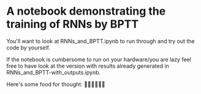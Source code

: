 # A notebook demonstrating the training of RNNs by BPTT

You'll want to look at RNNs_and_BPTT.ipynb to run through and try out the code by yourself. 

If the notebook is cumbersome to run on your hardware/you are lazy feel free to have look at the version with results already generated in RNNs_and_BPTT-with_outputs.ipynb.

Here's some food for thought: :banana::banana::banana::banana::banana::banana:
